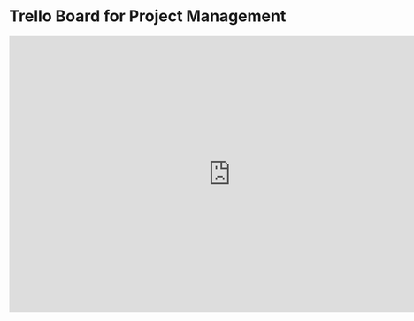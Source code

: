 # Trello Board for Project Management

<iframe width="800" height="500" src="https://www.youtube.com/embed/GFKhnfUWmhs?si=F4AxZmwDvglr_6lF" title="YouTube video player" frameborder="0" allow="accelerometer; autoplay; clipboard-write; encrypted-media; gyroscope; picture-in-picture; web-share" allowfullscreen=""></iframe>
